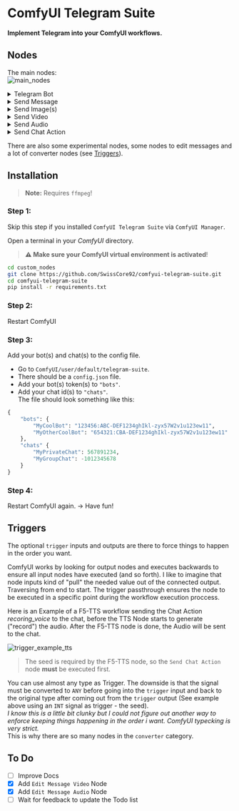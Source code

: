# ComfyUI Telegram Suite

**Implement Telegram into your ComfyUI workflows.**

## Nodes

The main nodes:  
<img src="https://github.com/SwissCore92/comfyui-telegram-suite/blob/master/screenshots/main_nodes.png" alt="main_nodes">

<details><summary>Telegram Bot
</summary>
This Node is to load a Bot and an optional default chat.   

You can configure this in `ComfyUI/user/default/telegram-suite/config.json`.
</details>

<details><summary>Send Message
</summary>
This Node is to send a text message. 

Nothing special to say about this node.
</details>

<details><summary>Send Image(s)
</summary>
This Node is to send one or multiple Images.  

If the `IMAGE` input contains multiple images and `group` is set to True, the images are sent as media group. Else, the images are sent one by one.  

If `send_as_file` is True, the image(s) will be sent as file(s).

**Note:**  
*If multiple messages are sent, only the `message(_id)` of the **last** sent message wil be returned to the output.*
</details>

<details><summary>Send Video
</summary>
This Node is to send a video.  

The `video` input expects a `VHS_FILENAMES` type (The `Filenames` outupt of the `Video Combine` node (Video Helper Suite)).

The video can be sent as video, animation or file.
</details>

<details><summary>Send Audio
</summary>
This Node is to send an audio. 

The audio can be sent as audio, voice, or file. 
</details>

<details><summary>Send Chat Action
</summary>
This Node is to send chat actions.

Note: This is **no output node**.
</details>

There are also some experimental nodes, some nodes to edit messages and a lot of converter nodes (see [Triggers](#triggers)).

## Installation

> **Note:** Requires `ffmpeg`!

### Step 1:

Skip this step if you installed `ComfyUI Telegram Suite` via `ComfyUI Manager`.

Open a terminal in your *ComfyUI* directory.  
> **⚠️ Make sure your ComfyUI virtual environment is activated**!

```sh
cd custom_nodes
git clone https://github.com/SwissCore92/comfyui-telegram-suite.git
cd comfyui-telegram-suite
pip install -r requirements.txt
```

### Step 2: 
Restart ComfyUI

### Step 3: 
Add your bot(s) and chat(s) to the config file. 
* Go to `ComfyUI/user/default/telegram-suite`.  
* There should be a `config.json` file.  
* Add your bot(s) token(s) to `"bots"`.  
* Add your chat id(s) to `"chats"`.  
The file should look something like this:
```python
{
    "bots": {
        "MyCoolBot": "123456:ABC-DEF1234ghIkl-zyx57W2v1u123ew11",
        "MyOtherCoolBot": "654321:CBA-DEF1234ghIkl-zyx57W2v1u123ew11"
    },
    "chats" {
        "MyPrivateChat": 567891234,
        "MyGroupChat": -1012345678
    }
}
```

### Step 4:
Restart ComfyUI again. -> Have fun!

## Triggers

The optional `trigger` inputs and outputs are there to force things to happen in the order you want. 

ComfyUI works by looking for output nodes and executes backwards to ensure all input nodes have executed (and so forth). I like to imagine that node inputs kind of "pull" the needed value out of the connected output. Traversing from end to start. The trigger passthrough ensures the node to be executed in a specific point during the workflow execution proccess.

Here is an Example of a F5-TTS workflow sending the Chat Action *recoring_voice* to the chat, before the TTS Node starts to generate ("record") the audio. After the F5-TTS node is done, the Audio will be sent to the chat. 

<img src="https://github.com/SwissCore92/comfyui-telegram-suite/blob/master/screenshots/trigger_example_tts.png" alt="trigger_example_tts">

> The seed is required by the F5-TTS node, so the `Send Chat Action` node **must** be executed first. 

You can use almost any type as Trigger. The downside is that the signal must be converted to `ANY` before going into the `trigger` input and back to the original type after coming out from the `trigger` output (See example above using an `INT` signal as trigger - the seed).  
*I know this is a little bit clunky but I could not figure out another way to enforce keeping things happening in the order i want. ComfyUI typecking is very strict.*  
This is why there are so many nodes in the `converter` category.

## To Do
- [ ] Improve Docs 
- [x] Add `Edit Message Video` Node
- [x] Add `Edit Message Audio` Node
- [ ] Wait for feedback to update the Todo list